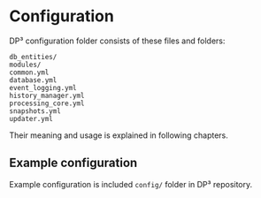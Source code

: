 # Configuration

DP³ configuration folder consists of these files and folders:

```
db_entities/
modules/
common.yml
database.yml
event_logging.yml
history_manager.yml
processing_core.yml
snapshots.yml
updater.yml
```

Their meaning and usage is explained in following chapters.

## Example configuration

Example configuration is included `config/` folder in DP³ repository.
